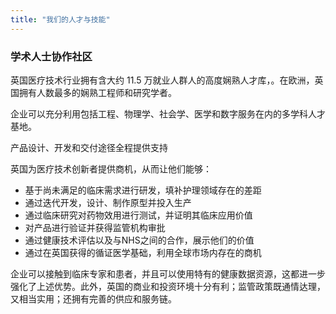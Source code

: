 ```yaml
---
title: "我们的人才与技能"
---
```


### 学术人士协作社区
英国医疗技术行业拥有含大约 11.5 万就业人群人的高度娴熟人才库，。在欧洲，英国拥有人数最多的娴熟工程师和研究学者。

企业可以充分利用包括工程、物理学、社会学、医学和数字服务在内的多学科人才基地。

产品设计、开发和交付途径全程提供支持

英国为医疗技术创新者提供商机，从而让他们能够：

- 基于尚未满足的临床需求进行研发，填补护理领域存在的差距
- 通过迭代开发，设计、制作原型并投入生产
- 通过临床研究对药物效用进行测试，并证明其临床应用价值
- 对产品进行验证并获得监管机构审批
- 通过健康技术评估以及与NHS之间的合作，展示他们的价值
- 通过在英国获得的循证医学基础，利用全球市场内存在的商机

企业可以接触到临床专家和患者，并且可以使用特有的健康数据资源，这都进一步强化了上述优势。此外，英国的商业和投资环境十分有利；监管政策既通情达理，又相当实用；还拥有完善的供应和服务链。

